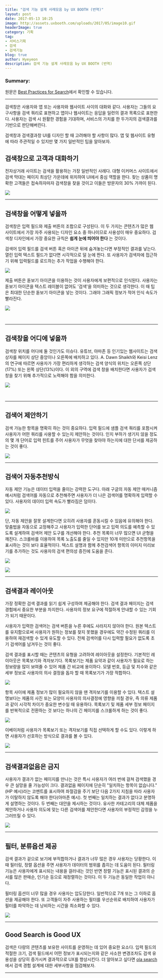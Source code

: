 ```yaml
---
title: "검색 기능 설계 사례모음 by UX BOOTH (번역)"
layout: post
date: 2017-05-13 10:25
image: http://assets.uxbooth.com/uploads/2017/05/image10.gif
headerImage: true
category: 기획
tag:
- 서비스기획
- 검색
- 검색기능
blog: true
author: Hyeyeon
description: 검색 기능 설계 사례모음 by UX BOOTH (번역)
---
```


### Summary:

원문은 [Best Practices for Search](http://www.uxbooth.com/articles/best-practices-for-search/)에서 확인할 수 있습니다.

---

검색창은 사용자와 앱 또는 사용자와 웹사이트 사이의 대화와 같다. 사용자는 그들의 요구사항을 검색 쿼리로 표현하고 앱이나 웹사이트는 응답을 일련의 결과 목록으로 표현한다. 사용자는 검색 시 원활한 경험을 기대하며, 서비스의 가치를 한 두가지의 검색결과를 기반으로 판단해버린다.

검색창과 검색결과창 UI를 디자인 할 때 고려해야 할 사항이 많다. 앱 및 웹사이트 유형에 따라 주관적일 수 있지만 몇 가지 일반적인 팁을 알아보자.

## 검색창으로 고객과 대화하기

전자상거래 사이트는 검색을 활용하는 가장 일반적인 사례다. 대형 이커머스 사이트에서 검색 막대는 페이지 최상단 가운데에 위치하여 UI에서 중심 역할을 한다. 찾는 상품이 명확한 고객들은 접속하자마자 검색창을 찾을 것이고 이들은 방문자의 30% 가까이 된다.

![](http://assets.uxbooth.com/uploads/2017/05/image21.png)

---

## 검색창을 어떻게 넣을까

검색창은 입력 필드와 제출 버튼의 조합으로 구성된다. 이 두 가지는 콘텐츠가 많은 웹 사이트에서 가장 자주 사용되는 디자인 요소 중 하나이므로 사용성이 매우 중요하다. 검색창 디자인에서 가장 중요한 규칙은 **쉽게 눈에 띄어야 한다** 는 것이다.

검색어 입력 필드를 검색 버튼 혹은 아이콘 뒤에 숨겨놓는다면 부정적인 결과를 낳는다. 열린 입력 텍스트 필드가 없다면 시각적으로 덜 눈에 띈다. 또 사용자가 검색차에 접근하기 위해 입력필드를 로드하는 추가 작업을 수행해야 한다.


![](http://assets.uxbooth.com/uploads/2017/05/image4.png)


제출 버튼은 돋보기 아이콘을 이용하는 것이 사용자에게 보편적으로 인식된다. 사용자는 돋보기 아이콘을 텍스트 레이블이 없어도 '검색'을 의미하는 것으로 생각한다. 이 때 팁은 최대한 단순한 돋보기 아이콘을 넣는 것이다. 그래야 그래픽 정보가 적어 인식 속도가 빨라진다.


![](http://assets.uxbooth.com/uploads/2017/05/image9.png)

<br>

---

## 검색창을 어디에 넣을까

검색창 위치를 어디에 둘 것인가도 이슈다. 유튜브, 아마존 등 인기있는 웹사이트는 검색상자를 페이지 상단 중앙이나 오른쪽에 배치하고 있다. A. Dawn Shaikh와 Keisi Lenz의 연구에 따르면 사용자가 가장 편리하게 생각하는 검색 양식의 위치는 오른쪽 상단(17%) 또는 왼쪽 상단(13%)이다. 이 외의 구역에 검색 창을 배치한다면 사용자가 검색창을 찾기 위해 추가적으로 노력해야 함을 의미한다.


![](http://assets.uxbooth.com/uploads/2017/05/image11.png)

<br>

---

## 검색어 제안하기

검색 가능한 항목을 명확히 하는 것이 중요하다. 입력 필드에 샘플 검색 쿼리를 포함시켜 사용자가 어떤 쿼리를 사용할 수 있는지 제안하는 것이다. 인지 부하가 생기지 않을 정도의 몇 개 단어로 입력 힌트를 주어 사용자가 무엇을 찾아야 하는지에 대한 단서를 제공하는 것이 좋다.


![](http://assets.uxbooth.com/uploads/2017/05/image18.png)


---

## 검색어 자동추천방식

자동 제안 기능은 데이터 입력을 줄이는 강력한 도구다. 아래 구글의 자동 제안 매커니즘 예시처럼 검색어를 자동으로 추천해주면 사용자가 더 나은 검색어를 명확하게 입력할 수 있다. 사용자의 데이터 입력 속도가 빨라짐은 덤이다.


![](http://assets.uxbooth.com/uploads/2017/05/image1.png)


단, 자동 제안을 잘못 설계한다면 오히려 사용자를 혼동시킬 수 있음에 유의해야 한다. 맞춤법을 자동으로 교정해주고 사용자가 입력한 단어를 보고 입력 의도를 예측할 수 있도록 설계하여 검색어 제안 도구를 개선해야 한다. 추천 목록이 너무 많으면 UI 균형을 깨진다. 스크롤바를 이용하여 목록 노출도를 줄일 수 있지만 10개 미만으로 추천항목을 표시하는 것이 보다 효율적이다. 텍스트 설명과 함께 추천검색어 항목의 이미지 미리보기를 추가하는 것도 사용자의 검색 편의성 증진에 도움을 준다.


![](http://assets.uxbooth.com/uploads/2017/05/image5.png)



![](http://assets.uxbooth.com/uploads/2017/05/image26.png)


---

## 검색결과 레이아웃

가장 정확한 검색 결과를 읽기 쉽게 구성하여 제공해야 한다. 검색 결과 페이지는 검색 경험에서 중요한 부분을 차지한다. 사용자의 정보 요구에 적절하게 안내할 수 있는 기회가 되기 때문이다.

사용자가 입력한 검색어는 검색 버튼을 누른 후에도 사라지지 않아야 한다. 원본 텍스트를 유지함으로써 사용자가 원하는 정보를 찾지 못했을 경우에도 약간 수정된 쿼리를 이용하여 재검색할 수 있게 유도할 수 있다. 전체 검색어를 다시 입력할 필요가 없도록 초기 검색어를 남겨두는 것이 좋다.

검색 결과를 표시할 때는 콘텐츠의 유형을 고려하여 레이아웃을 설정한다. 기본적인 레이아웃은 목록보기와 격자보기다. 목록보기는 제품 요약과 같이 사용자가 필요로 하는 정보량을 많이 보여줄 수 있어 제품 간 비교에 용이하다. 모델 번호, 등급 및 치수와 같은 세부 정보로 사용자의 의사 결정을 돕자 할 때 목록보기가 가장 적합하다.


![](http://assets.uxbooth.com/uploads/2017/05/image19.png)


항목 사이에 제품 정보가 많이 필요하지 않을 땐 격자보기를 이용할 수 있다. 텍스트 설명보다는 제품의 사진 또는 모양이 사용자의 의사결정에 영향을 끼칠 경우, 즉 의류 제품과 같이 시각적 차이가 중요한 변수일 때 유용하다. 목록보기 및 제품 세부 정보 페이지를 반복적으로 전환하는 것 보다는 하나의 긴 페이지를 스크롤하게 하는 것이 좋다.


![](http://assets.uxbooth.com/uploads/2017/05/image7.png)


이베이처럼 사용자가 목록보기 또는 격자보기를 직접 선택하게 할 수도 있다. 이렇게 하면 사용자가 선호하는 방식으로 결과를 볼 수 있다.


![](http://assets.uxbooth.com/uploads/2017/05/image25.png)


---

## 검색결과없음은 금지

사용자가 결과가 없는 페이지를 만나는 것은 특시 사용자가 여러 번에 걸쳐 검색했을 경우 큰 실망을 줄 가능성이 크다. 결과없음 페이지에 단순히 "일치하는 항목이 없습니다."(HP 예시)라는 코멘트를 표시하여 좌절감을 주기 보단 다음 2가지 지침을 따라 사용자가 이탈하지 않도록 해야 한다(아마존 예시). 첫 번째는 일치하는 결과가 없다고 분명하게 설명하는 것이다. 두 번째는 대안을 제시하는 것이다. 유사한 카테고리의 대체 제품을 제안하거나 사용자 의도에 맞는 다른 검색어를 제안한다면 사용자의 부정적인 감정을 누그러뜨릴 수 있다.


![](http://assets.uxbooth.com/uploads/2017/05/image16.png)


---

## 필터, 분류옵션 제공

검색 결과가 겉으로 보기에 부적합하거나 결과가 너무 많은 경우 사용자는 당황한다. 이 때 필터링, 정렬 옵션을 주면 사용자가 데이터의 범위를 좁히는 데 도움이 된다. 필터링 기능은 사용자에게 표시되는 내용을 걸러내는 것인 반면 정렬 기능은 표시된 결과의 순서를 많은 판매순, 인기순 등으로 재정렬하는 것이다. 이 두 기능은 동일한 작업이 아니다.

필터링 옵션이 너무 많을 경우 사용자는 압도당한다. 일반적으로 7개 또는 그 이하로 옵션을 제공해야 한다. 또 고객들이 자주 사용하는 필터를 우선순위로 배치하여 사용자가 필터를 파악하는 데 낭비하는 시간을 최소화할 수 있다.


![](http://assets.uxbooth.com/uploads/2017/05/image17.png)


---

## Good Search is Good UX

검색은 다량의 콘텐츠를 보유한 사이트를 운영하는 데 있어 중요한 요소다. 입력 필드의 적절한 크기, 검색 필드에서 어떤 정보가 표시되는지와 같은 사소한 변경조차도 검색 유용성을 상당히 증가시켜 결과적으로 UX를 향상시킨다. 더 알아보고 싶다면 [ola search](https://olasearch.com/articles)에서 검색 경험 설계에 대한 세부사항을 점검해보자.

---
